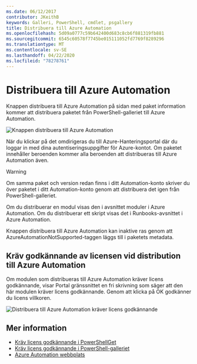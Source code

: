 ```yaml
---
ms.date: 06/12/2017
contributor: JKeithB
keywords: Galleri, PowerShell, cmdlet, psgallery
title: Distribuera till Azure Automation
ms.openlocfilehash: 5d09a0777c59b642400d683c8cb6f881319fb881
ms.sourcegitcommit: 6545c60578f7745be015111052fd7769f8289296
ms.translationtype: MT
ms.contentlocale: sv-SE
ms.lasthandoff: 04/22/2020
ms.locfileid: "78278761"
---
```

# <a name="deploy-to-azure-automation"></a>Distribuera till Azure Automation

Knappen distribuera till Azure Automation på sidan med paket information kommer att distribuera paketet från PowerShell-galleriet till Azure Automation.

![Knappen distribuera till Azure Automation](media/deploy-to-azure-automation/DeployToAzureAutomationButton.png)

När du klickar på det omdirigeras du till Azure-Hanteringsportal där du loggar in med dina autentiseringsuppgifter för Azure-kontot.
Om paketet innehåller beroenden kommer alla beroenden att distribueras till Azure Automation även.

> [!WARNING]
> Om samma paket och version redan finns i ditt Automation-konto skriver du över paketet i ditt Automation-konto genom att distribuera det igen från PowerShell-galleriet.

Om du distribuerar en modul visas den i avsnittet moduler i Azure Automation.  Om du distribuerar ett skript visas det i Runbooks-avsnittet i Azure Automation.

Knappen distribuera till Azure Automation kan inaktive ras genom att AzureAutomationNotSupported-taggen läggs till i paketets metadata.

## <a name="require-license-acceptance-on-deploy-to-azure-automation"></a>Kräv godkännande av licensen vid distribution till Azure Automation

Om modulen som distribueras till Azure Automation kräver licens godkännande, visar Portal gränssnittet en fri skrivning som säger att den här modulen kräver licens godkännande. Genom att klicka på OK godkänner du licens villkoren.

![Distribuera till Azure Automation kräver licens godkännande](media/deploy-to-azure-automation/DeployToAzureAutomationRequireLicenseAcceptanceDisclaimer.png)

## <a name="more-details"></a>Mer information

- [Kräv licens godkännande i PowerShellGet](../../concepts/module-license-acceptance.md)
- [Kräv licens godkännande i PowerShell-galleriet](packages-that-require-license-acceptance.md)
- [Azure Automation webbplats](https://azure.microsoft.com/services/automation/)
